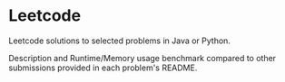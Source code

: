 # Leetcode
 
Leetcode solutions to selected problems in Java or Python.

Description and Runtime/Memory usage benchmark compared to other submissions provided in each problem's README.